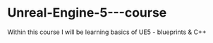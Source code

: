 # Unreal-Engine-5---course
Within this course I will be learning basics of UE5 - blueprints &amp; C++
